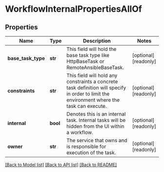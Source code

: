 # WorkflowInternalPropertiesAllOf

## Properties
Name | Type | Description | Notes
------------ | ------------- | ------------- | -------------
**base_task_type** | **str** | This field will hold the base task type like HttpBaseTask or RemoteAnsibleBaseTask.   | [optional] [readonly] 
**constraints** | **str** | This field will hold any constraints a concrete task definition will specify in order to limit the environment where the task can execute.   | [optional] [readonly] 
**internal** | **bool** | Denotes this is an internal task.  Internal tasks will be hidden from the UI within a workflow.   | [optional] [readonly] 
**owner** | **str** | The service that owns and is responsible for execution of the task.    | [optional] [readonly] 

[[Back to Model list]](../README.md#documentation-for-models) [[Back to API list]](../README.md#documentation-for-api-endpoints) [[Back to README]](../README.md)


